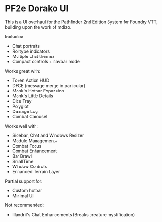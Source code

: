 # PF2e Dorako UI

This is a UI overhaul for the Pathfinder 2nd Edition System for Foundry VTT, building upon the work of mdizo.

Includes:

- Chat portraits
- Rolltype indicators
- Multiple chat themes
- Compact controls + navbar mode

Works great with:

- Token Action HUD
- DFCE (message merge in particular)
- Monk's Hotbar Expansion
- Monk's Little Details
- Dice Tray
- Polyglot
- Damage Log
- Combat Carousel

Works well with:

- Sidebar, Chat and Windows Resizer
- Module Management+
- Combat Focus
- Combat Enhancement
- Bar Brawl
- SmallTime
- Window Controls
- Enhanced Terrain Layer

Partial support for:

- Custom hotbar
- Minimal UI

Not recommended:

- Illandril's Chat Enhancements (Breaks creature mystification)

